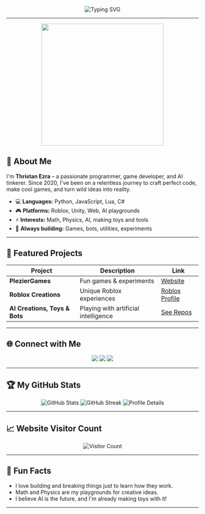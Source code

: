 <!-- Profile Header -->
<p align="center">
  <img src="https://readme-typing-svg.demolab.com?font=Fira+Code&size=36&duration=4000&pause=1000&color=F76C6C&center=true&vCenter=true&width=900&lines=Hey+there!+I'm+Thristan+Ezra;Programmer+%7C+Game+Dev+%7C+AI+Toymaker;Welcome+to+my+GitHub+Universe!+🚀" alt="Typing SVG" />
</p>

---

<p align="center">
  <img src="https://media.giphy.com/media/26tPplGWjN0xLybiU/giphy.gif" width="320" />
</p>

## 👋 About Me

I'm **Thristan Ezra** – a passionate programmer, game developer, and AI tinkerer. Since 2020, I've been on a relentless journey to craft perfect code, make cool games, and turn wild ideas into reality.

- 💻 **Languages:** Python, JavaScript, Lua, C#
- 🎮 **Platforms:** Roblox, Unity, Web, AI playgrounds
- ⚡ **Interests:** Math, Physics, AI, making toys and tools
- 🧩 **Always building:** Games, bots, utilities, experiments

---

## 🚀 Featured Projects

| Project                  | Description                         | Link                         |
|--------------------------|-------------------------------------|------------------------------|
| **PlezierGames**         | Fun games & experiments             | [Website](https://pleziergames.com) |
| **Roblox Creations**     | Unique Roblox experiences           | [Roblox Profile](https://www.roblox.com/users/1867265111/profile) |
| **AI Creations, Toys & Bots**       | Playing with artificial intelligence| [See Repos](https://github.com/mrthristanezra?tab=repositories) |

---

## 🌐 Connect with Me

<p align="center">
  <a href="https://twitter.com/thristanezra"><img src="https://img.shields.io/badge/Twitter-1DA1F2?style=for-the-badge&logo=twitter&logoColor=white"></a>
  <a href="https://discord.com/users/444444444444"><img src="https://img.shields.io/badge/Discord-5865F2?style=for-the-badge&logo=discord&logoColor=white"></a>
  <a href="mailto:thristanezra@gmail.com"><img src="https://img.shields.io/badge/Email-D14836?style=for-the-badge&logo=gmail&logoColor=white"></a>
</p>

---

## 🏆 My GitHub Stats

<p align="center">
  <img src="https://github-readme-stats.vercel.app/api?username=mrthristanezra&show_icons=true&theme=radical" alt="GitHub Stats" />
  <img src="https://github-readme-streak-stats.herokuapp.com?user=mrthristanezra&theme=radical&date_format=j%20M%5B%20Y%5D" alt="GitHub Streak" />
  <img src="https://github-profile-summary-cards.vercel.app/api/cards/profile-details?username=mrthristanezra&theme=radical" alt="Profile Details" />
</p>

---

## 📈 Website Visitor Count

<p align="center">
  <img src="https://visitor-badge.laobi.icu/badge?page_id=mrthristanezra.pleziergames" alt="Visitor Count" />
</p>

---

## 🎯 Fun Facts

- I love building and breaking things just to learn how they work.
- Math and Physics are my playgrounds for creative ideas.
- I believe AI is the future, and I'm already making toys with it!

---

<!---
mrthristanezra/mrthristanezra is a ✨ special ✨ repository because its `README.md` (this file) appears on your GitHub profile.
You can click the Preview link to take a look at your changes.
--->
